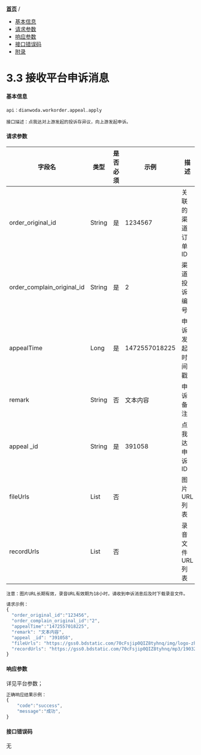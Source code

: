 [**首页**](https://open-qa1.dwbops.com/) /


- <a href="#基本信息">基本信息</a>
- <a href="#请求参数">请求参数</a>
- <a href="#响应参数">响应参数</a>
- <a href="#接口错误码">接口错误码</a>
- <a href="#附录">附录</a>


# 3.3 接收平台申诉消息

#### 基本信息
```
api：dianwoda.workorder.appeal.apply

接口描述：点我达对上游发起的投诉存异议，向上游发起申诉。

```

#### 请求参数
字段名 | 类型 | 是否必须 | 示例 | 描述
---|---|---|---|---
order_original_id|String|是|1234567|关联的渠道订单ID
order_complain_original_id|String|是|2|渠道投诉编号
appealTime|Long|是|1472557018225|申诉发起时间戳
remark|String|否|文本内容|申诉备注
appeal _id|String|是|391058|点我达申诉ID
fileUrls|List|否||图⽚URL列表
recordUrls|List|否||录音文件URL列表

```
注意：图片URL长期有效，录音URL有效期为18小时，请收到申诉消息后及时下载录音文件。
```

```javascript
请求示例：
{
  "order_original_id":"123456",
  "order_complain_original_id":"2",
  "appealTime":"1472557018225",
  "remark": "文本内容",
  "appeal _id": "391058",
  "fileUrls": "https://gss0.bdstatic.com/70cFsjip0QIZ8tyhnq/img/logo-zhidao.gif","https://gss0.bdstatic.com/70cFsjip0QIZ8tyhnq/img/logo-zhidao.gif",
  "recordUrls": "https://gss0.bdstatic.com/70cFsjip0QIZ8tyhnq/mp3/1903210190.mp3","https://gss0.bdstatic.com/70cFsjip0QIZ8tyhnq/mp3/1902120578671.mp3"
}
```

#### 响应参数
详见平台参数；

```javascript
正确响应结果示例：
{
	"code":"success",
	"message":"成功",
}
```

#### 接口错误码
无
